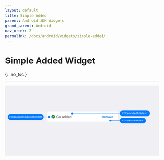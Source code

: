 ```yaml
---
layout: default
title: Simple Added
parent: Android SDK Widgets
grand_parent: Android
nav_order: 2
permalink: /docs/android/widgets/simple-added/
---
```


# Simple Added Widget

{: .no_toc }

---

![](/uploads/Simple_Added_Generic_style.png)